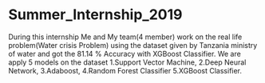 # Summer_Internship_2019
During this internship Me and My team(4 member) work on the real life problem(Water crisis Problem) using the dataset given by Tanzania ministry of water and got the 81.14 % Accuracy with XGBoost Classifier.
We are apply 5 models on the dataset 1.Support Vector Machine, 2.Deep Neural Network, 3.Adaboost, 4.Random Forest Classifier 5.XGBoost Classifier.
